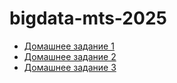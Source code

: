 # bigdata-mts-2025

- [Домашнее задание 1](./hw01/)
- [Домашнее задание 2](./hw02/)
- [Домашнее задание 3](./hw03/)
